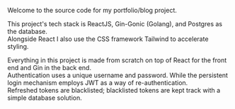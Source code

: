 Welcome to the source code for my portfolio/blog project.

This project's tech stack is ReactJS, Gin-Gonic (Golang), and Postgres as the database. </br>
Alongside React I also use the CSS framework Tailwind to accelerate styling.</br>

Everything in this project is made from scratch on top of React for the front end and Gin in the back end.</br>
Authentication uses a unique username and password. While the persistent login mechanism employs JWT as a way of re-authentication.</br>
Refreshed tokens are blacklisted; blacklisted tokens are kept track with a simple database solution.

